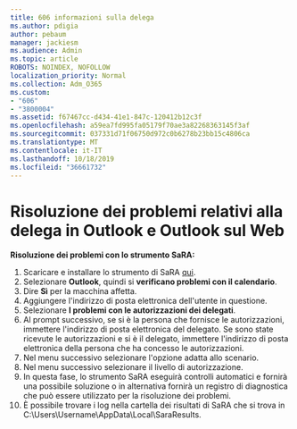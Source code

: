 ```yaml
---
title: 606 informazioni sulla delega
ms.author: pdigia
author: pebaum
manager: jackiesm
ms.audience: Admin
ms.topic: article
ROBOTS: NOINDEX, NOFOLLOW
localization_priority: Normal
ms.collection: Adm_O365
ms.custom:
- "606"
- "3800004"
ms.assetid: f67467cc-d434-41e1-847c-120412b12c3f
ms.openlocfilehash: a59ea7fd995fa05179f70ae3a82268363145f3af
ms.sourcegitcommit: 037331d71f06750d972c0b6278b23bb15c4806ca
ms.translationtype: MT
ms.contentlocale: it-IT
ms.lasthandoff: 10/18/2019
ms.locfileid: "36661732"
---
```

# <a name="troubleshooting-delegation-in-outlook-and-outlook-on-the-web"></a>Risoluzione dei problemi relativi alla delega in Outlook e Outlook sul Web

**Risoluzione dei problemi con lo strumento SaRA:**

1. Scaricare e installare lo strumento di SaRA [qui](https://aka.ms/SaRA-SkypeForBusinessSignIn).
1. Selezionare **Outlook**, quindi si **verificano problemi con il calendario**.
1. Dire **Sì** per la macchina affetta.
1. Aggiungere l'indirizzo di posta elettronica dell'utente in questione.
1. Selezionare **I problemi con le autorizzazioni dei delegati**.
1. Al prompt successivo, se si è la persona che fornisce le autorizzazioni, immettere l'indirizzo di posta elettronica del delegato. Se sono state ricevute le autorizzazioni e si è il delegato, immettere l'indirizzo di posta elettronica della persona che ha concesso le autorizzazioni.
1. Nel menu successivo selezionare l'opzione adatta allo scenario.
1. Nel menu successivo selezionare il livello di autorizzazione.
1. In questa fase, lo strumento SaRA eseguirà controlli automatici e fornirà una possibile soluzione o in alternativa fornirà un registro di diagnostica che può essere utilizzato per la risoluzione dei problemi.
1. È possibile trovare i log nella cartella dei risultati di SaRA che si trova in C:\Users\Username\AppData\Local\SaraResults.

